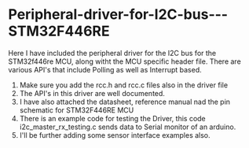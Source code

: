 # Peripheral-driver-for-I2C-bus---STM32F446RE
Here  I have included the peripheral driver for the I2C bus for the STM32f446re MCU, along witht the MCU specific header file. There are various API's that include Polling as well as Interrupt based.


1. Make sure you add the rcc.h and rcc.c files also in the driver file
2. The API's in this driver are well documented.
3. I have also attached the datasheet, reference manual nad the pin schematic for STM32F446RE MCU
4. There is an example code for testing the Driver, this code i2c_master_rx_testing.c sends data to Serial monitor of an arduino.
5. I'll be further adding some sensor interface examples also.
